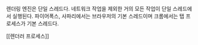 렌더링 엔진은 단일 스레드다. 네트워크 작업을 제외한 거의 모든 작업이 단일 스레드에서 실행된다. 파이어폭스, 사파리에서는 브라우저의 기본 스레드이며 크롬에서는 탭 프로세스가 기본 스레드다.

[[렌더러 프로세스]]
